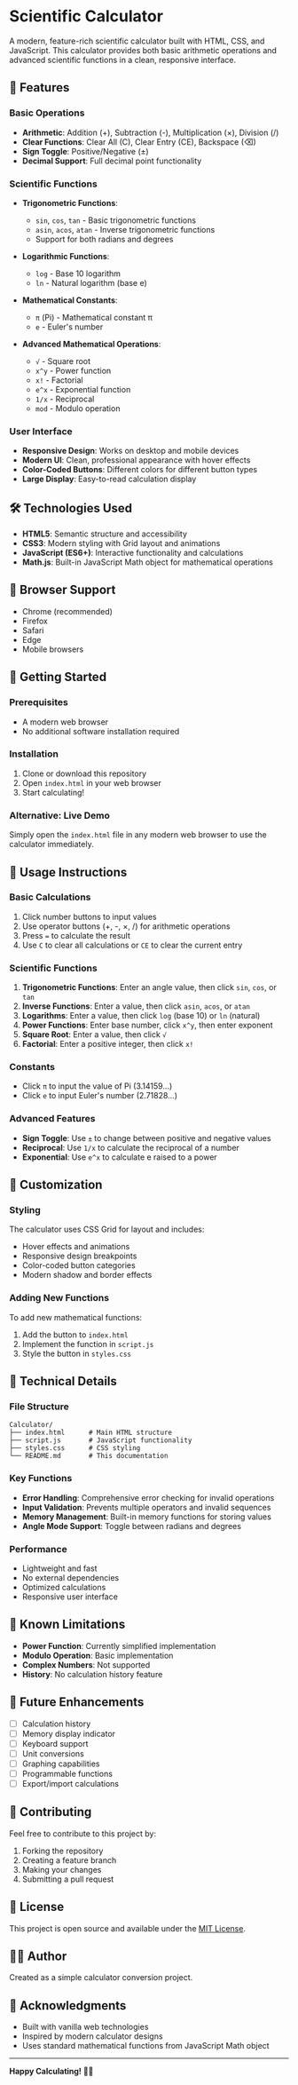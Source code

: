 # Scientific Calculator

A modern, feature-rich scientific calculator built with HTML, CSS, and JavaScript. This calculator provides both basic arithmetic operations and advanced scientific functions in a clean, responsive interface.

## 🚀 Features

### Basic Operations
- **Arithmetic**: Addition (+), Subtraction (-), Multiplication (×), Division (/)
- **Clear Functions**: Clear All (C), Clear Entry (CE), Backspace (⌫)
- **Sign Toggle**: Positive/Negative (±)
- **Decimal Support**: Full decimal point functionality

### Scientific Functions
- **Trigonometric Functions**:
  - `sin`, `cos`, `tan` - Basic trigonometric functions
  - `asin`, `acos`, `atan` - Inverse trigonometric functions
  - Support for both radians and degrees

- **Logarithmic Functions**:
  - `log` - Base 10 logarithm
  - `ln` - Natural logarithm (base e)

- **Mathematical Constants**:
  - `π` (Pi) - Mathematical constant π
  - `e` - Euler's number

- **Advanced Mathematical Operations**:
  - `√` - Square root
  - `x^y` - Power function
  - `x!` - Factorial
  - `e^x` - Exponential function
  - `1/x` - Reciprocal
  - `mod` - Modulo operation

### User Interface
- **Responsive Design**: Works on desktop and mobile devices
- **Modern UI**: Clean, professional appearance with hover effects
- **Color-Coded Buttons**: Different colors for different button types
- **Large Display**: Easy-to-read calculation display

## 🛠️ Technologies Used

- **HTML5**: Semantic structure and accessibility
- **CSS3**: Modern styling with Grid layout and animations
- **JavaScript (ES6+)**: Interactive functionality and calculations
- **Math.js**: Built-in JavaScript Math object for mathematical operations

## 📱 Browser Support

- Chrome (recommended)
- Firefox
- Safari
- Edge
- Mobile browsers

## 🚀 Getting Started

### Prerequisites
- A modern web browser
- No additional software installation required

### Installation
1. Clone or download this repository
2. Open `index.html` in your web browser
3. Start calculating!

### Alternative: Live Demo
Simply open the `index.html` file in any modern web browser to use the calculator immediately.

## 📖 Usage Instructions

### Basic Calculations
1. Click number buttons to input values
2. Use operator buttons (+, -, ×, /) for arithmetic operations
3. Press `=` to calculate the result
4. Use `C` to clear all calculations or `CE` to clear the current entry

### Scientific Functions
1. **Trigonometric Functions**: Enter an angle value, then click `sin`, `cos`, or `tan`
2. **Inverse Functions**: Enter a value, then click `asin`, `acos`, or `atan`
3. **Logarithms**: Enter a value, then click `log` (base 10) or `ln` (natural)
4. **Power Functions**: Enter base number, click `x^y`, then enter exponent
5. **Square Root**: Enter a value, then click `√`
6. **Factorial**: Enter a positive integer, then click `x!`

### Constants
- Click `π` to input the value of Pi (3.14159...)
- Click `e` to input Euler's number (2.71828...)

### Advanced Features
- **Sign Toggle**: Use `±` to change between positive and negative values
- **Reciprocal**: Use `1/x` to calculate the reciprocal of a number
- **Exponential**: Use `e^x` to calculate e raised to a power

## 🎨 Customization

### Styling
The calculator uses CSS Grid for layout and includes:
- Hover effects and animations
- Responsive design breakpoints
- Color-coded button categories
- Modern shadow and border effects

### Adding New Functions
To add new mathematical functions:
1. Add the button to `index.html`
2. Implement the function in `script.js`
3. Style the button in `styles.css`

## 🔧 Technical Details

### File Structure
```
Calculator/
├── index.html      # Main HTML structure
├── script.js       # JavaScript functionality
├── styles.css      # CSS styling
└── README.md       # This documentation
```

### Key Functions
- **Error Handling**: Comprehensive error checking for invalid operations
- **Input Validation**: Prevents multiple operators and invalid sequences
- **Memory Management**: Built-in memory functions for storing values
- **Angle Mode Support**: Toggle between radians and degrees

### Performance
- Lightweight and fast
- No external dependencies
- Optimized calculations
- Responsive user interface

## 🐛 Known Limitations

- **Power Function**: Currently simplified implementation
- **Modulo Operation**: Basic implementation
- **Complex Numbers**: Not supported
- **History**: No calculation history feature

## 🔮 Future Enhancements

- [ ] Calculation history
- [ ] Memory display indicator
- [ ] Keyboard support
- [ ] Unit conversions
- [ ] Graphing capabilities
- [ ] Programmable functions
- [ ] Export/import calculations

## 🤝 Contributing

Feel free to contribute to this project by:
1. Forking the repository
2. Creating a feature branch
3. Making your changes
4. Submitting a pull request

## 📄 License

This project is open source and available under the [MIT License](LICENSE).

## 👨‍💻 Author

Created as a simple calculator conversion project.

## 🙏 Acknowledgments

- Built with vanilla web technologies
- Inspired by modern calculator designs
- Uses standard mathematical functions from JavaScript Math object

---

**Happy Calculating! 🧮✨** 